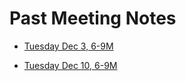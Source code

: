 #  Past Meeting Notes

* [Tuesday Dec 3, 6-9M](DSSG-12-3-19.md)

* [Tuesday Dec 10, 6-9M](DSSG-12-10-19.md)
    